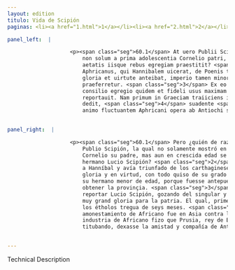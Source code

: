 ```yaml
---
layout: edition
titulo: Vida de Scipión
paginas: <li><a href="1.html">1</a></li><li><a href="2.html">2</a></li><li><a href="3.html">3</a></li><li><a href="4.html">4</a></li><li><a href="5.html">5</a></li><li><a href="6.html">6</a></li><li><a href="7.html">7</a></li><li><a href="8.html">8</a></li><li><a href="9.html">9</a></li><li><a href="10.html">10</a></li><li><a href="11.html">11</a></li><li><a href="12.html">12</a></li><li><a href="13.html">13</a></li><li><a href="14.html">14</a></li><li><a href="15.html">15</a></li><li><a href="16.html">16</a></li><li><a href="17.html">17</a></li><li><a href="18.html">18</a></li><li><a href="19.html">19</a></li><li><a href="20.html">20</a></li><li><a href="21.html">21</a></li><li><a href="22.html">22</a></li><li><a href="23.html">23</a></li><li><a href="24.html">24</a></li><li><a href="25.html">25</a></li><li><a href="26.html">26</a></li><li><a href="27.html">27</a></li><li><a href="28.html">28</a></li><li><a href="29.html">29</a></li><li><a href="30.html">30</a></li><li><a href="31.html">31</a></li><li><a href="32.html">32</a></li><li><a href="33.html">33</a></li><li><a href="34.html">34</a></li><li><a href="35.html">35</a></li><li><a href="36.html">36</a></li><li><a href="37.html">37</a></li><li><a href="38.html">38</a></li><li><a href="39.html">39</a></li><li><a href="40.html">40</a></li><li><a href="41.html">41</a></li><li><a href="42.html">42</a></li><li><a href="43.html">43</a></li><li><a href="44.html">44</a></li><li><a href="45.html">45</a></li><li><a href="46.html">46</a></li><li><a href="47.html">47</a></li><li><a href="48.html">48</a></li><li><a href="49.html">49</a></li><li><a href="50.html">50</a></li><li><a href="51.html">51</a></li><li><a href="52.html">52</a></li><li><a href="53.html">53</a></li><li><a href="54.html">54</a></li><li><a href="55.html">55</a></li><li><a href="56.html">56</a></li><li><a href="57.html">57</a></li><li><a href="58.html">58</a></li><li><a href="59.html">59</a></li><li><a href="60.html">60</a></li><li><a href="61.html">61</a></li><li><a href="62.html">62</a></li><li><a href="63.html">63</a></li><li><a href="64.html">64</a></li><li><a href="65.html">65</a></li><li><a href="66.html">66</a></li><li><a href="67.html">67</a></li><li><a href="68.html">68</a></li><li><a href="69.html">69</a></li><li><a href="70.html">70</a></li><li><a href="71.html">71</a></li><li><a href="72.html">72</a></li><li><a href="73.html">73</a></li><li><a href="74.html">74</a></li>

panel_left:  |

                    <p><span class="seg">60.1</span> At uero Publii Scipionis pietatem quis non iure miretur, quam
                        non solum a prima adolescentia Cornelio patri, sed etiam Lucii fratri id
                        aetatis iisque rebus egregiam praestitit? <span class="seg">2</span> Et quamquam erat
                        Aphricanus, qui Hannibalem uicerat, de Poenis triumpharat, omnes belli
                        gloria et uirtute anteibat, imperio tamen minoris natu se sponte <span class="tooltip">summissit<span class="tooltiptext">submisit #F #M #P #R #S #W #r #s sumpsit #U </span></span>, ut is in honore obtinendae prouinciae gratioso collegae
                        praeferretur. <span class="seg">3</span> Ex eo autem bello Lucio Scipio consul Aphricani
                        consilio egregio quidem et fideli usus maximam gloriam in patriam
                        reportauit. Nam primum in Graeciam traiiciens indutias sex mensium Aetholis
                        dedit, <span class="seg">4</span> suadente <span class="tooltip">Aphricano posthabitis<span class="tooltiptext">Affricano ut posthabitis #F #N #P #S #U #W </span></span> omnibus Asiam caput belli peteret, Prusiam deinde Bithiniae regem
                        animo fluctuantem Aphricani opera ab Antiochi societate <span class="tooltip">auertit<span class="tooltiptext">aduertit #U </span></span>.</p>
                

panel_right:  |

                    <p><span class="seg">60.1</span> Pero ¿quién de razón no terná en maravilla la piedad de
                        Publio Scipión, la qual no solamente mostró en su primera adolescencia a
                        Cornelio su padre, mas aun en crescida edad se ovo tan piadosamente con su
                        hermano Lucio Scipión? <span class="seg">2</span> Y aunque el Africano era el que venciera
                        a Hanníbal y avía triunfado de los carthagineses, y era delantero a todos en
                        gloria y en virtud, con todo quiso de su grado someterse a la capitanía de
                        su hermano menor de edad, porque fuesse antepuesto en honra graçiosa de
                        obtener la provinçia. <span class="seg">3</span> Ca [190r,a] de aquella guerra pudo
                        reportar Lucio Scipión, gozando del singular y leal consejo del Africano,
                        muy grand gloria para la patria. El qual, primero passando en Grecia, dio a
                        los étholos tregua de seys meses. <span class="seg">4</span> Y todo lo ál pospuesto por
                        amonestamiento de Africano fue en Asia contra la cabeça de la guerra, y por
                        industria de Africano fizo que Prusia, rey de Bithynia, que andava
                        titubando, dexasse la amistad y compañía de Anthíoco.</p>
                

---
```


Technical Description 